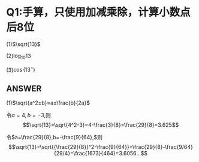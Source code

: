 # Q1:手算，只使用加减乘除，计算小数点后8位

(1)$`\sqrt{13}`$ 

(2)$`\log_{10} 13`$ 

(3)$`\cos(13^\circ)`$ 

## ANSWER

(1)$`\sqrt{a^2±b}=a±\frac{b}{2a}`$

令$`a=4,b=-3,`$则
$$\sqrt{13}=\sqrt{4^2-3}=4-\frac{3}{8}=\frac{29}{8}=3.625$$

令$`a=\frac{29}{8},b=-\frac{9}{64},`$则
$$\sqrt{13}=\sqrt{{\frac{29}{8}}^2-\frac{9}{64}}=\frac{29}{8}-\frac{9/64}{29/4}=\frac{1673}{464}=3.6056...$$
